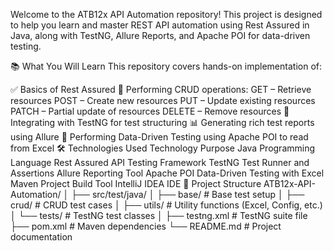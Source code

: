 Welcome to the ATB12x API Automation repository!
This project is designed to help you learn and master REST API automation using Rest Assured in Java, along with TestNG, Allure Reports, and Apache POI for data-driven testing.

📚 What You Will Learn
This repository covers hands-on implementation of:

✅ Basics of Rest Assured
📡 Performing CRUD operations:
GET – Retrieve resources
POST – Create new resources
PUT – Update existing resources
PATCH – Partial update of resources
DELETE – Remove resources
🧪 Integrating with TestNG for test structuring
📊 Generating rich test reports using Allure
📂 Performing Data-Driven Testing using Apache POI to read from Excel
🛠️ Technologies Used
Technology	Purpose
Java	Programming Language
Rest Assured	API Testing Framework
TestNG	Test Runner and Assertions
Allure	Reporting Tool
Apache POI	Data-Driven Testing with Excel
Maven	Project Build Tool
IntelliJ IDEA	IDE
📁 Project Structure
ATB12x-API-Automation/
│
├── src/test/java/
│   ├── base/                 # Base test setup
│   ├── crud/                 # CRUD test cases
│   ├── utils/                # Utility functions (Excel, Config, etc.)
│   └── tests/                # TestNG test classes
│
├── testng.xml                # TestNG suite file
├── pom.xml                   # Maven dependencies
└── README.md                 # Project documentation